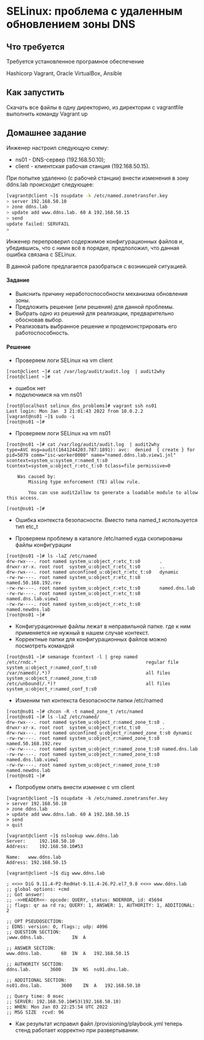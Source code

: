# SELinux: проблема с удаленным обновлением зоны DNS

## Что требуется
Требуется установленное програмное обеспечение

Hashicorp Vagrant, Oracle VirtualBox, Ansible

## Как запустить
Скачать все файлы в одну директорию, из директории с vagrantfile выполнить команду Vagrant up

## Домашнее задание
Инженер настроил следующую схему:

- ns01 - DNS-сервер (192.168.50.10);
- client - клиентская рабочая станция (192.168.50.15).

При попытке удаленно (с рабочей станции) внести изменения в зону ddns.lab происходит следующее:
```bash
[vagrant@client ~]$ nsupdate -k /etc/named.zonetransfer.key
> server 192.168.50.10
> zone ddns.lab
> update add www.ddns.lab. 60 A 192.168.50.15
> send
update failed: SERVFAIL
>
```
Инженер перепроверил содержимое конфигурационных файлов и, убедившись, что с ними всё в порядке, предположил, что данная ошибка связана с SELinux.

В данной работе предлагается разобраться с возникшей ситуацией.


#### Задание

- Выяснить причину неработоспособности механизма обновления зоны.
- Предложить решение (или решения) для данной проблемы.
- Выбрать одно из решений для реализации, предварительно обосновав выбор.
- Реализовать выбранное решение и продемонстрировать его работоспособность.


#### Решение
* Проверяем логи SELinux на vm client
```
[root@client ~]# cat /var/log/audit/audit.log  | audit2why
[root@client ~]# 
```
* ошибок нет
* подключимся на vm ns01
```
[root@localhost selinux_dns_problems]# vagrant ssh ns01
Last login: Mon Jan  3 21:01:43 2022 from 10.0.2.2
[vagrant@ns01 ~]$ sudo -i
[root@ns01 ~]#  
```
* Проверяем логи SELinux на vm ns01
```
[root@ns01 ~]# cat /var/log/audit/audit.log  | audit2why
type=AVC msg=audit(1641244203.787:1891): avc:  denied  { create } for  pid=5079 comm="isc-worker0000" name="named.ddns.lab.view1.jnl" scontext=system_u:system_r:named_t:s0 tcontext=system_u:object_r:etc_t:s0 tclass=file permissive=0

	Was caused by:
		Missing type enforcement (TE) allow rule.

		You can use audit2allow to generate a loadable module to allow this access.

[root@ns01 ~]# 
```
* Ошибка контекста безопасности. Вместо типа named_t используется тип etc_t

* Проверяем проблему в каталоге /etc/named куда скопированы файлы конфигурации
```
[root@ns01 ~]# ls -laZ /etc/named
drw-rwx---. root named system_u:object_r:etc_t:s0       .
drwxr-xr-x. root root  system_u:object_r:etc_t:s0       ..
drw-rwx---. root named unconfined_u:object_r:etc_t:s0   dynamic
-rw-rw----. root named system_u:object_r:etc_t:s0       named.50.168.192.rev
-rw-rw----. root named system_u:object_r:etc_t:s0       named.dns.lab
-rw-rw----. root named system_u:object_r:etc_t:s0       named.dns.lab.view1
-rw-rw----. root named system_u:object_r:etc_t:s0       named.newdns.lab
[root@ns01 ~]# 
```
* Конфигурационные файлы лежат в неправильной папке. где к ним применяется не нужный в нашем случае контекст.
* Корректные папки для конфигурационных файлов можно посмотреть командой
```
[root@ns01 ~]# semanage fcontext -l | grep named        
/etc/rndc.*                                        regular file       system_u:object_r:named_conf_t:s0 
/var/named(/.*)?                                   all files          system_u:object_r:named_zone_t:s0 
/etc/unbound(/.*)?                                 all files          system_u:object_r:named_conf_t:s0 
```
* Изменим тип контекста безопасности папки /etc/named
```
[root@ns01 ~]# chcon -R -t named_zone_t /etc/named
[root@ns01 ~]# ls -laZ /etc/named/        
drw-rwx---. root named system_u:object_r:named_zone_t:s0 .
drwxr-xr-x. root root  system_u:object_r:etc_t:s0       ..
drw-rwx---. root named unconfined_u:object_r:named_zone_t:s0 dynamic
-rw-rw----. root named system_u:object_r:named_zone_t:s0 named.50.168.192.rev
-rw-rw----. root named system_u:object_r:named_zone_t:s0 named.dns.lab
-rw-rw----. root named system_u:object_r:named_zone_t:s0 named.dns.lab.view1
-rw-rw----. root named system_u:object_r:named_zone_t:s0 named.newdns.lab
[root@ns01 ~]# 
```
* Попробуем опять внести измение с vm client
```
[vagrant@client ~]$ nsupdate -k /etc/named.zonetransfer.key 
> server 192.168.50.10
> zone ddns.lab
> update add www.ddns.lab. 60 A 192.168.50.15
> send
> quit

[vagrant@client ~]$ nslookup www.ddns.lab
Server:		192.168.50.10
Address:	192.168.50.10#53

Name:	www.ddns.lab
Address: 192.168.50.15

[vagrant@client ~]$ dig www.ddns.lab

; <<>> DiG 9.11.4-P2-RedHat-9.11.4-26.P2.el7_9.8 <<>> www.ddns.lab
;; global options: +cmd
;; Got answer:
;; ->>HEADER<<- opcode: QUERY, status: NOERROR, id: 45694
;; flags: qr aa rd ra; QUERY: 1, ANSWER: 1, AUTHORITY: 1, ADDITIONAL: 2

;; OPT PSEUDOSECTION:
; EDNS: version: 0, flags:; udp: 4096
;; QUESTION SECTION:
;www.ddns.lab.			IN	A

;; ANSWER SECTION:
www.ddns.lab.		60	IN	A	192.168.50.15

;; AUTHORITY SECTION:
ddns.lab.		3600	IN	NS	ns01.dns.lab.

;; ADDITIONAL SECTION:
ns01.dns.lab.		3600	IN	A	192.168.50.10

;; Query time: 0 msec
;; SERVER: 192.168.50.10#53(192.168.50.10)
;; WHEN: Mon Jan 03 22:25:54 UTC 2022
;; MSG SIZE  rcvd: 96

```
* Как результат исправил файл /provisioning/playbook.yml теперь стенд работает корректно при развертывании.
